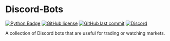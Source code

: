 # Discord-Bots
[![Python Badge](https://img.shields.io/badge/Python-v3.8-blue)]()
[![GitHub license](https://badgen.net/github/license/MarketMakerLite/discord-bots)](https://github.com/MarketMakerLite/discord-bots/blob/master/LICENSE)
[![GitHub last commit](https://img.shields.io/github/last-commit/MarketMakerLite/discord-bots)](https://github.com/MarketMakerLite/discord-bots/commits/main)
[![Discord](https://img.shields.io/discord/837528551028817930?color=%237289DA&label=Discord)](https://discord.gg/jjDcZcqXWy)

A collection of Discord bots that are useful for trading or watching markets.

